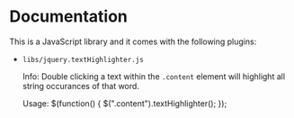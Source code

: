 Documentation
=============

This is a JavaScript library and it comes with the following plugins:

* `libs/jquery.textHighlighter.js`

	Info:
	Double clicking a text within the `.content` element will highlight all string occurances of that word.

	Usage:
	$(function() {
		$(".content").textHighlighter();
	});
